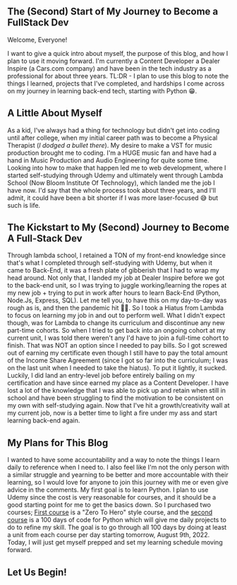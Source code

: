 ## The (Second) Start of My Journey to Become a FullStack Dev

Welcome, Everyone!

I want to give a quick intro about myself, the purpose of this blog, and how I plan to use it moving forward. I'm currently a Content Developer a Dealer Inspire (a Cars.com company) and have been in the tech industry as a professional for about three years. TL:DR - I plan to use this blog to note the things I learned, projects that I've completed, and hardships I come across on my journey in learning back-end tech, starting with Python 😁. 

## A Little About Myself
As a kid, I've always had a thing for technology but didn't get into coding until after college, when my initial career path was to become a Physical Therapist (*I dodged a bullet there*). My desire to make a VST for music production brought me to coding. I'm a HUGE music fan and have had a hand in Music Production and Audio Engineering for quite some time. Looking into how to make that happen led me to web development, where I started self-studying through Udemy and ultimately went through Lambda School (Now Bloom Institute Of Technology), which landed me the job I have now. I'd say that the whole process took about three years, and I'll admit, it could have been a bit shorter if I was more laser-focused 😅 but such is life.


## The Kickstart to My (Second) Journey to Become A Full-Stack Dev
Through lambda school, I retained a TON of my front-end knowledge since that's what I completed through self-studying with Udemy, but when it came to Back-End, it was a fresh plate of gibberish that I had to wrap my head around. Not only that, I landed my job at Dealer Inspire before we got to the back-end unit, so I was trying to juggle working/learning the ropes at my new job + trying to put in work after hours to learn Back-End (Python, Node.Js, Express, SQL). Let me tell you, to have this on my day-to-day was rough as is, and then the pandemic hit 😵‍💫. So I took a Hiatus from Lambda to focus on learning my job in and out to perform well. 
What I didn't expect though, was for Lambda to change its curriculum and discontinue any new part-time cohorts. So when I tried to get back into an ongoing cohort at my current unit, I was told there weren't any I'd have to join a full-time cohort to finish. That was NOT an option since I needed to pay bills. So I got screwed out of earning my certificate even though I still have to pay the total amount of the Income Share Agreement (since I got so far into the curriculum; I was on the last unit when I needed to take the hiatus). To put it lightly, it sucked. Luckily, I did land an entry-level job before entirely bailing on my certification and have since earned my place as a Content Developer.
I have lost a lot of the knowledge that I was able to pick up and retain when still in school and have been struggling to find the motivation to be consistent on my own with self-studying again. Now that I've hit a growth/creativity wall at my current job, now is a better time to light a fire under my ass and start learning back-end again.

## My Plans for This Blog
I wanted to have some accountability and a way to note the things I learn daily to reference when I need to. I also feel like I'm not the only person with a similar struggle and yearning to be better and more accountable with their learning, so I would love for anyone to join this journey with me or even give advice in the comments. My first goal is to learn Python. I plan to use Udemy since the cost is very reasonable for courses, and it should be a good starting point for me to get the basics down. So I purchased two courses; [First course](https://www.udemy.com/course/complete-python-bootcamp/) is a "Zero To Hero" style course, and the [second course](https://www.udemy.com/course/100-days-of-code/) is a 100 days of code for Python which will give me daily projects to do to refine my skill. The goal is to go through all 100 days by doing at least a unit from each course per day starting tomorrow, August 9th, 2022. Today, I will just get myself prepped and set my learning schedule moving forward.

## Let Us Begin!

